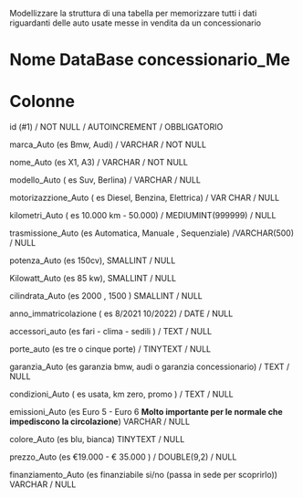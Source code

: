 Modellizzare la struttura di una tabella per memorizzare tutti i dati riguardanti delle auto usate messe in vendita da un concessionario

# Nome DataBase concessionario_Me

# Colonne

id (#1) / NOT NULL / AUTOINCREMENT  / OBBLIGATORIO

marca_Auto (es Bmw, Audi) / VARCHAR  / NOT NULL

nome_Auto (es X1, A3) / VARCHAR / NOT NULL

modello_Auto ( es Suv, Berlina) / VARCHAR / NULL

motorizazzione_Auto ( es Diesel, Benzina, Elettrica) / VAR CHAR /  NULL

kilometri_Auto ( es 10.000 km - 50.000) / MEDIUMINT(999999) / NULL

trasmissione_Auto (es Automatica, Manuale , Sequenziale) /VARCHAR(500) / NULL 

potenza_Auto (es 150cv), SMALLINT / NULL
    
Kilowatt_Auto (es 85 kw), SMALLINT / NULL    

cilindrata_Auto (es 2000 , 1500 ) SMALLINT / NULL

anno_immatricolazione ( es 8/2021 10/2022) / DATE / NULL

accessori_auto (es fari - clima - sedili )  / TEXT / NULL

porte_auto (es tre o cinque porte) / TINYTEXT / NULL 

garanzia_Auto (es garanzia bmw, audi o garanzia concessionario) / TEXT / NULL

condizioni_Auto ( es usata, km zero, promo ) / TEXT / NULL

emissioni_Auto (es Euro 5 - Euro 6 **Molto importante per le normale che impediscono la circolazione**) VARCHAR / NULL

colore_Auto (es blu, bianca) TINYTEXT / NULL

prezzo_Auto (es €19.000 - € 35.000 ) / DOUBLE(9,2) / NULL

finanziamento_Auto (es finanziabile si/no (passa in sede per scoprirlo)) VARCHAR / NULL





